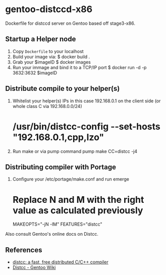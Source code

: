# gentoo-distccd-x86

Dockerfile for distccd server on Gentoo based off stage3-x86.

## Startup a Helper node

1. Copy `Dockerfile` to your localhost
2. Build your image via:
    $ docker build .
3. Grab your $imageID
    $ docker images
4. Run your immage and bind it to a TCP/IP port
    $ docker run -d -p 3632:3632 $imageID

## Distribute compile to your helper(s)

1. Whitelist your helper(s) IPs in this case 192.168.0.1 on the client side (or whole class C via 192.168.0.0/24)
    # /usr/bin/distcc-config --set-hosts "192.168.0.1,cpp,lzo"
2. Run make or via pump command
    pump make CC=distcc -j4
    
## Distributing compiler with Portage

1. Configure your /etc/portage/make.conf and run emerge
    # Replace N and M with the right value as calculated previously
    MAKEOPTS="-jN -lM"
    FEATURES="distcc"
    
Also consult Gentoo's online docs on Distcc.

## References

- [distcc: a fast, free distributed C/C++ compiler](https://github.com/distcc/distcc)
- [Distcc - Gentoo Wiki](http://wiki.gentoo.org/wiki/Distcc)

